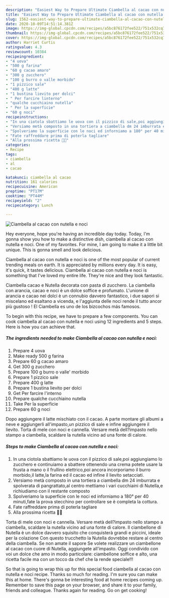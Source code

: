 ```yaml
---
description: "Easiest Way to Prepare Ultimate Ciambella al cacao con nutella e noci"
title: "Easiest Way to Prepare Ultimate Ciambella al cacao con nutella e noci"
slug: 1562-easiest-way-to-prepare-ultimate-ciambella-al-cacao-con-nutella-e-noci
date: 2020-10-09T14:51:14.381Z
image: https://img-global.cpcdn.com/recipes/a5bc876172fee522/751x532cq70/ciambella-al-cacao-con-nutella-e-noci-recipe-main-photo.jpg
thumbnail: https://img-global.cpcdn.com/recipes/a5bc876172fee522/751x532cq70/ciambella-al-cacao-con-nutella-e-noci-recipe-main-photo.jpg
cover: https://img-global.cpcdn.com/recipes/a5bc876172fee522/751x532cq70/ciambella-al-cacao-con-nutella-e-noci-recipe-main-photo.jpg
author: Harriet Curtis
ratingvalue: 4.3
reviewcount: 10384
recipeingredient:
- "4 uova"
- "500 g farina"
- "60 g cacao amaro"
- "300 g zucchero"
- "100 g burro o valle morbido"
- "1 pizzico sale"
- "400 g latte"
- "1 bustina lievito per dolci"
- " Per farcire linterno"
- "qualche cucchiaino nutella"
- " Per la superficie"
- "60 g noci"
recipeinstructions:
- "In una ciotola sbattiamo le uova con il pizzico di sale,poi aggiungiamo lo zucchero e continuiamo a sbattere ottenendo una crema potete usare la frusta a mano o il frullino elettrico,poi ancora incorporiamo il burro morbido,il latte,la farina ed il cacao ed infine il lievito setacciati."
- "Versiamo metà composto in una tortiera a ciambella dm 24 imburrata e spolverata di pangrattato,al centro mettiamo i vari cucchiaini di Nutella,e richiudiamo con il restante composto"
- "Spolveriamo la superficie con le noci ed inforniamo a 180° per 40 minuti,fate la prova stecchino per controllare se è completa la cottura."
- "Fate raffreddare prima di poterla tagliare"
- "Alla prossima ricetta 👩‍🍳"
categories:
- Recipe
tags:
- ciambella
- al
- cacao

katakunci: ciambella al cacao 
nutrition: 161 calories
recipecuisine: American
preptime: "PT17M"
cooktime: "PT44M"
recipeyield: "2"
recipecategory: Lunch

---
```



![Ciambella al cacao con nutella e noci](https://img-global.cpcdn.com/recipes/a5bc876172fee522/751x532cq70/ciambella-al-cacao-con-nutella-e-noci-recipe-main-photo.jpg)

Hey everyone, hope you're having an incredible day today. Today, I'm gonna show you how to make a distinctive dish, ciambella al cacao con nutella e noci. One of my favorites. For mine, I am going to make it a little bit unique. This is gonna smell and look delicious.

Ciambella al cacao con nutella e noci is one of the most popular of current trending meals on earth. It is appreciated by millions every day. It is easy, it's quick, it tastes delicious. Ciambella al cacao con nutella e noci is something that I've loved my entire life. They're nice and they look fantastic.

Ciambella cacao e Nutella decorata con pasta di zucchero. La ciambella con arancia, cacao e noci è un dolce soffice e profumato. L&#39;unione di arancia e cacao nei dolci è un connubio davvero fantastico, i due sapori si miscelano ed esaltano a vicenda, e l&#39;aggiunta delle noci rende il tutto ancor più gustoso ! El Ciambella es uno de los bizcochos más famosos.


To begin with this recipe, we have to prepare a few components. You can cook ciambella al cacao con nutella e noci using 12 ingredients and 5 steps. Here is how you can achieve that.

<!--inarticleads1-->

##### The ingredients needed to make Ciambella al cacao con nutella e noci:

1. Prepare 4 uova
1. Make ready 500 g farina
1. Prepare 60 g cacao amaro
1. Get 300 g zucchero
1. Prepare 100 g burro o valle&#39; morbido
1. Prepare 1 pizzico sale
1. Prepare 400 g latte
1. Prepare 1 bustina lievito per dolci
1. Get  Per farcire l&#39;interno
1. Prepare qualche cucchiaino nutella
1. Take  Per la superficie
1. Prepare 60 g noci


Dopo aggiungere il latte mischiato con il cacao. A parte montare gli albumi a neve e aggiungerli all&#39;impasto,un pizzico di sale e infine aggiungere il lievito. Torta di mele con noci e cannella. Versare metà dell?impasto nello stampo a ciambella, scaldare la nutella vicino ad una fonte di calore. 

<!--inarticleads2-->

##### Steps to make Ciambella al cacao con nutella e noci:

1. In una ciotola sbattiamo le uova con il pizzico di sale,poi aggiungiamo lo zucchero e continuiamo a sbattere ottenendo una crema potete usare la frusta a mano o il frullino elettrico,poi ancora incorporiamo il burro morbido,il latte,la farina ed il cacao ed infine il lievito setacciati.
1. Versiamo metà composto in una tortiera a ciambella dm 24 imburrata e spolverata di pangrattato,al centro mettiamo i vari cucchiaini di Nutella,e richiudiamo con il restante composto
1. Spolveriamo la superficie con le noci ed inforniamo a 180° per 40 minuti,fate la prova stecchino per controllare se è completa la cottura.
1. Fate raffreddare prima di poterla tagliare
1. Alla prossima ricetta 👩‍🍳


Torta di mele con noci e cannella. Versare metà dell?impasto nello stampo a ciambella, scaldare la nutella vicino ad una fonte di calore. Il ciambellone di Nutella è un dolce davvero squisito che conquisterà grandi e piccini, ideale per la colazione Con questo trucchetto la Nutella dovrebbe restare al centro della ciambella. Se non amate il sapore Se volete realizzare un ciambellone al cacao con cuore di Nutella, aggiungete all&#39;impasto. Oggi condivido con voi un dolce che amo in modo particolare: ciambellone soffice e alto, una ricetta facile ma con un tocco da chef che la rende speciale!!! 

So that is going to wrap this up for this special food ciambella al cacao con nutella e noci recipe. Thanks so much for reading. I'm sure you can make this at home. There's gonna be interesting food at home recipes coming up. Remember to save this page on your browser, and share it to your family, friends and colleague. Thanks again for reading. Go on get cooking!
